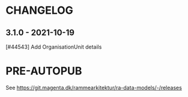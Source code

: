 <!--
SPDX-FileCopyrightText: 2021 Magenta ApS <https://magenta.dk>
SPDX-License-Identifier: MPL-2.0
-->

CHANGELOG
=========

3.1.0 - 2021-10-19
------------------

[#44543] Add OrganisationUnit details

PRE-AUTOPUB
===================
See https://git.magenta.dk/rammearkitektur/ra-data-models/-/releases